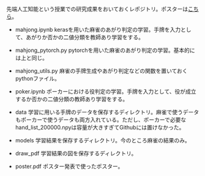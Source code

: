 先端人工知能という授業での研究成果をおいておくレポジトリ。ポスターは[こちら](https://github.com/minnsou/FrontierArtificialIntelligence/blob/master/poster.pdf)。

- mahjong.ipynb kerasを用いた麻雀のあがり判定の学習。手牌を入力として、あがりか否かの二値分類を教師あり学習をする。

- mahjong_pytorch.py pytorchを用いた麻雀のあがり判定の学習。基本的には上と同じ。

- mahjong_utils.py 麻雀の手牌生成やあがり判定などの関数を置いておくpythonファイル。

- poker.ipynb ポーカーにおける役判定の学習。手牌を入力として、役が成立するか否かの二値分類の教師あり学習をする。

- data 学習に用いる手牌のデータを保存するディレクトリ。麻雀で使うデータもポーカーで使うデータも両方入れている。ただし、ポーカーで必要なhand_list_200000.npyは容量が大きすぎてGithubには置けなかった。

- models 学習結果を保存するディレクトリ。今のところ麻雀の結果のみ。

- draw_pdf 学習結果の図を保存するディレクトリ。

- poster.pdf ポスター発表で使ったポスター。
